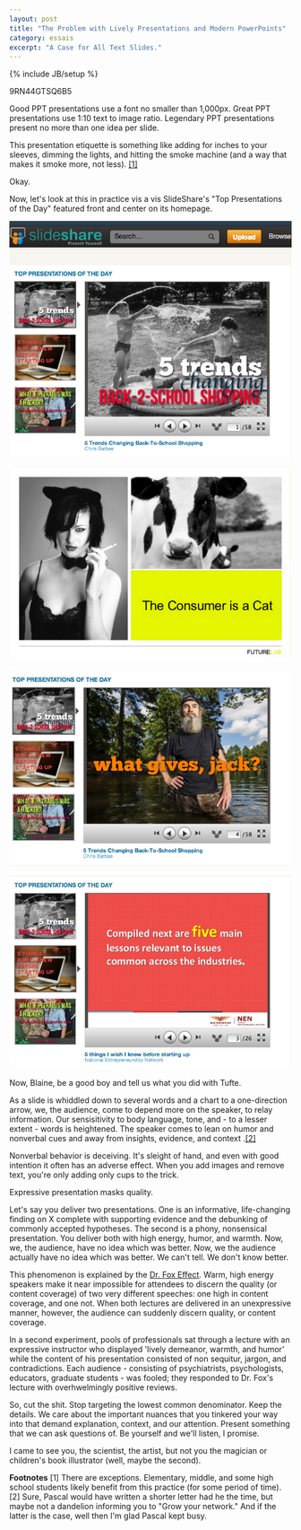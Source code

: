 ```yaml
---
layout: post
title: "The Problem with Lively Presentations and Modern PowerPoints"
category: essais
excerpt: "A Case for All Text Slides."
---
```

{% include JB/setup %}

9RN44GTSQ6B5

Good PPT presentations use a font no smaller than 1,000px. Great PPT presentations use 1:10 text to image ratio. Legendary PPT presentations present no more than one idea per slide.

This presentation etiquette is something like adding for inches to your sleeves, dimming the lights, and hitting the smoke machine (and a way that makes it smoke more, not less). [\[1\]](#fn1)

Okay.

Now, let's look at this in practice vis a vis SlideShare's "Top Presentations of the Day" featured front and center on its homepage.

![Most popular SlideShare presentations](/assets/images/slideshare-mostpopular.png)

![Cat consumer slide](/assets/images/catslide.png)

![Jack slide](/assets/images/jack-slide.png)

![Sonsense slide](/assets/images/nonsenseslide.png)

Now, Blaine, be a good boy and tell us what you did with Tufte.

As a slide is whiddled down to several words and a chart to a one-direction arrow, we, the audience, come to depend more on the speaker, to relay information. Our sensisitivity to body language, tone, and - to a lesser extent - words is heightened. The speaker comes to lean on humor and nonverbal cues and away from insights, evidence, and context .[\[2\]](#fn2)

Nonverbal behavior is deceiving. It's sleight of hand, and even with good intention it often has an adverse effect. When you add images and remove text, you're only adding only cups to the trick.

Expressive presentation masks quality.

Let's say you deliver two presentations. One is an informative, life-changing finding on X complete with supporting evidence and the debunking of commonly accepted hypotheses. The second is a phony, nonsensical presentation. You deliver both with high energy, humor, and warmth. Now, we, the audience, have no idea which was better. Now, we the audience actually have no idea which was better. We can't tell. We don't know better.

This phenomenon is explained by the [Dr. Fox Effect](http://en.wikipedia.org/wiki/Dr._Fox_effect). Warm, high energy speakers make it near impossible for attendees to discern the quality (or content coverage) of two very different speeches: one high in content coverage, and one not. When both lectures are delivered in an unexpressive manner, however, the audience can suddenly discern quality, or content coverage.

In a second experiment, pools of professionals sat through a lecture with an expressive instructor who displayed 'lively demeanor, warmth, and humor' while the content of his presentation consisted of non sequitur, jargon, and contradictions. Each audience - consisting of psychiatrists, psychologists, educators, graduate students - was fooled; they responded to Dr. Fox's lecture with overhwelmingly positive reviews.

So, cut the shit. Stop targeting the lowest common denominator. Keep the details. We care about the important nuances that you tinkered your way into that demand explanation, context, and our attention. Present something that we can ask questions of. Be yourself and we'll listen, I promise.

I came to see you, the scientist, the artist, but not you the magician or children's book illustrator (well, maybe the second).

**Footnotes**
<a id="fn1">[1]</a>
There are exceptions. Elementary, middle, and some high school students likely benefit from this practice (for some period of time).
<a id="fn2">[2]</a>
Sure, Pascal would have written a shorter letter had he the time, but maybe not a dandelion informing you to "Grow your network." And if the latter is the case, well then I'm glad Pascal kept busy.